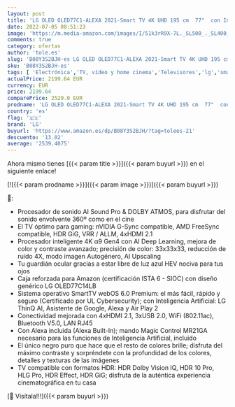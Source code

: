 ```yaml
---
layout: post
title: 'LG OLED OLED77C1-ALEXA 2021-Smart TV 4K UHD 195 cm  77"  con Inteligencia Artificial  Procesador Inteligente α9 Gen4  Deep Learning  100% HDR  Dolby ATMOS  HDMI 2.1  USB 2.0  Bluetooth 5.0  WiFi'
date: 2022-07-05 08:51:23
image: 'https://m.media-amazon.com/images/I/51k3rR9X-7L._SL500_._SL400_.jpg'
comments: true
category: ofertas
author: 'tole.es'
slug: 'B08Y3S2BJH-es LG OLED OLED77C1-ALEXA 2021-Smart TV 4K UHD 195 cm 77" con...'
sku: 'B08Y3S2BJH-es'
tags: [ 'Electrónica','TV, vídeo y home cinema','Televisores','lg','smart','tv','🇪🇸', ]
actualPrice: 2199.64 EUR
currency: EUR
price: 2199.64
comparePrice: 2529.0 EUR
prodname: 'LG OLED OLED77C1-ALEXA 2021-Smart TV 4K UHD 195 cm  77"  con Inteligencia Artificial  Procesador Inteligente α9 Gen4  Deep Learning  100% HDR  Dolby ATMOS  HDMI 2.1  USB 2.0  Bluetooth 5.0  WiFi'
country: 'es'
flag: '🇪🇸'
brand: 'LG'
buyurl: 'https://www.amazon.es/dp/B08Y3S2BJH/?tag=tolees-21'
descuento: '13.02'
average: '2539.4075'
---
```


Ahora mismo tienes [{{< param title >}}]({{< param buyurl >}}) en el siguiente enlace!

[![{{< param prodname >}}]({{< param image >}})]({{< param buyurl >}})

🔎:

- Procesador de sonido AI Sound Pro & DOLBY ATMOS, para disfrutar del sonido envolvente 360º como en el cine
- El TV óptimo para gaming: nVIDIA G-Sync compatible, AMD FreeSync compatible, HDR GiG, VRR / ALLM, 4xHDMI 2.1
- Procesador inteligente 4K α9 Gen4 con AI Deep Learning, mejora de color y contraste avanzado; precisión de color: 33x33x33, reducción de ruido 4X, modo imagen Autogénero, AI Upscaling
- Tu guardián ocular gracias a estar libre de luz azul HEV nociva para tus ojos
- Caja reforzada para Amazon (certificación ISTA 6 - SIOC) con diseño genérico LG OLED77C14LB
- Sistema operativo SmartTV webOS 6.0 Premium: el más fácil, rápido y seguro (Certificado por UL Cybersecurity); con Inteligencia Artificial: LG ThinQ AI, Asistente de Google, Alexa y Air Play 2
- Conectividad mejorada con 4xHDMI 2.1, 3xUSB 2.0, WiFi (802.11ac), Bluetooth V5.0, LAN RJ45
- Con Alexa incluida (Alexa Built-In); mando Magic Control MR21GA necesario para las funciones de Inteligencia Artificial, incluido
- El único negro puro que hace que el resto de colores brille; disfruta del máximo contraste y sorpréndete con la profundidad de los colores, detalles y texturas de las imágenes
- TV compatible con formatos HDR: HDR Dolby Vision IQ, HDR 10 Pro, HLG Pro, HDR Effect, HDR GiG; disfruta de la auténtica experiencia cinematográfica en tu casa

[🛒 Visítala!!!]({{< param buyurl >}})
